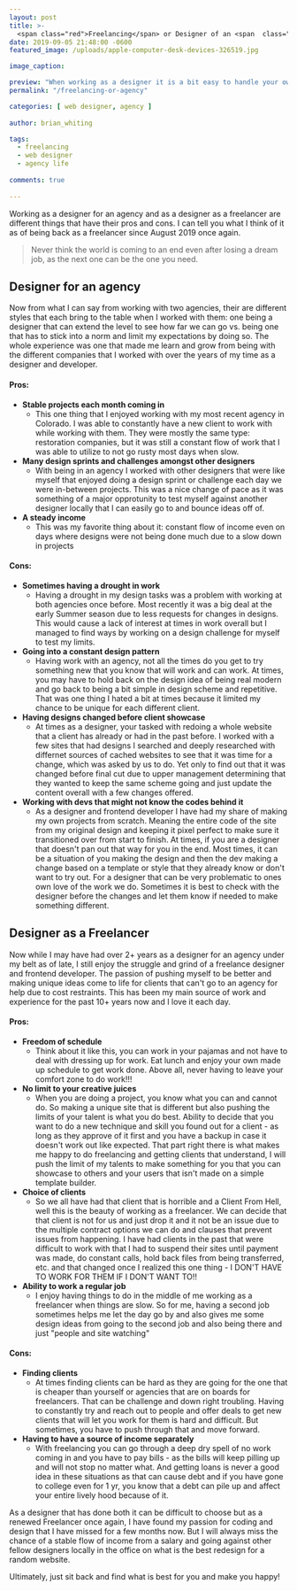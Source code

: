 ```yaml
---
layout: post
title: >-
  <span class="red">Freelancing</span> or Designer of an <span  class="red">Agency</span>
date: 2019-09-05 21:48:00 -0600
featured_image: /uploads/apple-computer-desk-devices-326519.jpg

image_caption: 

preview: "When working as a designer it is a bit easy to handle your own time you work. But agency also works their best to give you some benefits to being in a stable agency."
permalink: "/freelancing-or-agency"

categories: [ web designer, agency ]
  
author: brian_whiting

tags:
  - freelancing
  - web designer
  - agency life
  
comments: true
  
---
```


Working as a designer for an agency and as a designer as a freelancer are different things that have their pros and cons. I can tell you what I think of it as of being back as a freelancer since August 2019 once again.

> Never think the world is coming to an end even after losing a dream job, as the next one can be the one you need.

## Designer for an agency

Now from what I can say from working with two agencies, their are different styles that each bring to the table when I worked with them: one being a designer that can extend the level to see how far we can go vs. being one that has to stick into a norm and limit my expectations by doing so. The whole experience was one that made me learn and grow from being with the different companies that I worked with over the years of my time as a designer and developer.

#### Pros:

* **Stable projects each month coming in**
  * This one thing that I enjoyed working with my most recent agency in Colorado. I was able to constantly have a new client to work with while working with them. They were mostly the same type: restoration companies, but it was still a constant flow of work that I was able to utilize to not go rusty most days when slow.
* **Many design sprints and challenges amongst other designers**
  * With being in an agency I worked with other designers that were like myself that enjoyed doing a design sprint or challenge each day we were in-between projects. This was a nice change of pace as it was something of a major opprotunity to test myself against another designer locally that I can easily go to and bounce ideas off of.
* **A steady income**
  * This was my favorite thing about it: constant flow of income even on days where designs were not being done much due to a slow down in projects

#### Cons:

* **Sometimes having a drought in work**
  * Having a drought in my design tasks was a problem with working at both agencies once before. Most recently it was a big deal at the early Summer season due to less requests for changes in designs. This would cause a lack of interest at times in work overall but I managed to find ways by working on a design challenge for myself to test my limits.
* **Going into a constant design pattern**
  * Having work with an agency, not all the times do you get to try something new that you know that will work and can work. At times, you may have to hold back on the design idea of being real modern and go back to being a bit simple in design scheme and repetitive. That was one thing I hated a bit at times because it limited my chance to be unique for each different client.
* **Having designs changed before client showcase**
  * At times as a designer, your tasked with redoing a whole website that a client has already or had in the past before. I worked with a few sites that had designs I searched and deeply researched with differnet sources of cached websites to see that it was time for a change, which was asked by us to do. Yet only to find out that it was changed before final cut due to upper management determining that they wanted to keep the same scheme going and just update the content overall with a few changes offered.
* **Working with devs that might not know the codes behind it**
  * As a designer and frontend developer I have had my share of making my own projects from scratch. Meaning the entire code of the site from my original design and keeping it pixel perfect to make sure it transitioned over from start to finish. At times, if you are a designer that doesn't pan out that way for you in the end. Most times, it can be a situation of you making the design and then the dev making a change based on a template or style that they already know or don't want to try out. For a designer that can be very problematic to ones own love of the work we do. Sometimes it is best to check with the designer before the changes and let them know if needed to make something different.

## Designer as a Freelancer

Now while I may have had over 2+ years as a designer for an agency under my belt as of late, I still enjoy the struggle and grind of a freelance designer and frontend developer. The passion of pushing myself to be better and making unique ideas come to life for clients that can't go to an agency for help due to cost restraints. This has been my main source of work and experience for the past 10+ years now and I love it each day.

#### Pros:

* **Freedom of schedule**
  * Think about it like this, you can work in your pajamas and not have to deal with dressing up for work. Eat lunch and enjoy your own made up schedule to get work done. Above all, never having to leave your comfort zone to do work\!\!\!
* **No limit to your creative juices**
  * When you are doing a project, you know what you can and cannot do. So making a unique site that is different but also pushing the limits of your talent is what you do best. Ability to decide that you want to do a new technique and skill you found out for a client - as long as they approve of it first and you have a backup in case it doesn't work out like expected. That part right there is what makes me happy to do freelancing and getting clients that understand, I will push the limit of my talents to make something for you that you can showcase to others and your users that isn't made on a simple template builder.
* **Choice of clients**
  * So we all have had that client that is horrible and a Client From Hell, well this is the beauty of working as a freelancer. We can decide that that client is not for us and just drop it and it not be an issue due to the multiple contract options we can do and clauses that prevent issues from happening. I have had clients in the past that were difficult to work with that I had to suspend their sites until payment was made, do constant calls, hold back files from being transferred, etc. and that changed once I realized this one thing - I DON'T HAVE TO WORK FOR THEM IF I DON'T WANT TO\!\!
* **Ability to work a regular job**
  * I enjoy having things to do in the middle of me working as a freelancer when things are slow. So for me, having a second job sometimes helps me let the day go by and also gives me some design ideas from going to the second job and also being there and just "people and site watching"

#### Cons:

* **Finding clients**
  * At times finding clients can be hard as they are going for the one that is cheaper than yourself or agencies that are on boards for freelancers. That can be challenge and down right troubling. Having to constantly try and reach out to people and offer deals to get new clients that will let you work for them is hard and difficult. But sometimes, you have to push through that and move forward.
* **Having to have a source of income separately**
  * With freelancing you can go through a deep dry spell of no work coming in and you have to pay bills - as the bills will keep pilling up and will not stop no matter what. And getting loans is never a good idea in these situations as that can cause debt and if you have gone to college even for 1 yr, you know that a debt can pile up and affect your entire lively hood because of it.

As a designer that has done both it can be difficult to choose but as a renewed Freelancer once again, I have found my passion for coding and design that I have missed for a few months now. But I will always miss the chance of a stable flow of income from a salary and going against other fellow designers locally in the office on what is the best redesign for a random website.

Ultimately, just sit back and find what is best for you and make you happy\!